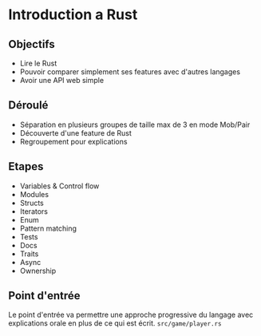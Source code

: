 # Introduction a Rust

## Objectifs

- Lire le Rust
- Pouvoir comparer simplement ses features avec d'autres langages
- Avoir une API web simple

## Déroulé

- Séparation en plusieurs groupes de taille max de 3 en mode Mob/Pair
- Découverte d'une feature de Rust
- Regroupement pour explications

## Etapes

- Variables & Control flow
- Modules
- Structs
- Iterators
- Enum
- Pattern matching
- Tests
- Docs
- Traits
- Async
- Ownership

## Point d'entrée

Le point d'entrée va permettre une approche progressive du langage avec explications orale en plus de ce qui est écrit.
`src/game/player.rs`
